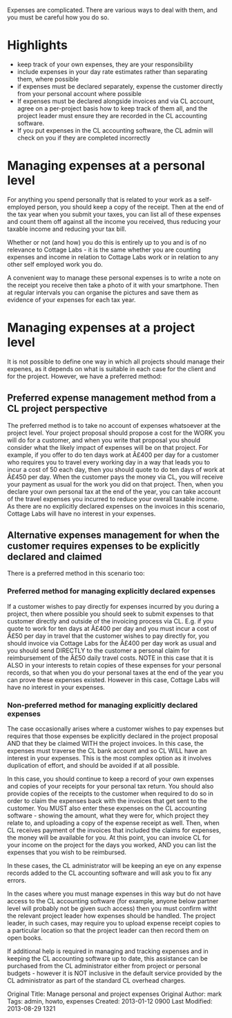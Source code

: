 Expenses are complicated. There are various ways to deal with them, and you must be careful how you do so.

<div class="well">
<h1>Highlights</h1>
<ul>
<li>keep track of your own expenses, they are your responsibility</li>

<li>include expenses in your day rate estimates rather than separating them, where possible</li>

<li>if expenses must be declared separately, expense the customer directly from your personal account where possible</li>

<li>If expenses must be declared alongside invoices and via CL account, agree on a per-project basis how to keep track of them all, and the project leader must ensure they are recorded in the CL accounting software.</li>

<li>If you put expenses in the CL accounting software, the CL admin will check on you if they are completed incorrectly</li>
</ul>
</div>


# Managing expenses at a personal level

For anything you spend personally that is related to your work as a self-employed person, you should keep a copy of the receipt. Then at the end of the tax year when you submit your taxes, you can list all of these expenses and count them off against all the income you received, thus reducing your taxable income and reducing your tax bill.

Whether or not (and how) you do this is entirely up to you and is of no relevance to Cottage Labs - it is the same whether you are counting expenses and income in relation to Cottage Labs work or in relation to any other self employed work you do.

A convenient way to manage these personal expenses is to write a note on the receipt you receive then take a photo of it with your smartphone. Then at regular intervals you can organise the pictures and save them as evidence of your expenses for each tax year.


# Managing expenses at a project level

It is not possible to define one way in which all projects should manage their expenes, as it depends on what is suitable in each case for the client and for the project. However, we have a preferred method:


## Preferred expense management method from a CL project perspective

The preferred method is to take no account of expenses whatsoever at the project level. Your project proposal should propose a cost for the WORK you will do for a customer, and when you write that proposal you should consider what the likely impact of expenses will be on that project. For example, if you offer to do ten days work at Â£400 per day for a customer who requires you to travel every working day in a way that leads you to incur a cost of 50 each day, then you should quote to do ten days of work at Â£450 per day. When the customer pays the money via CL, you will receive your payment as usual for the work you did on that project. Then, when you declare your own personal tax at the end of the year, you can take account of the travel expenses you incurred to reduce your overall taxable income. As there are no explicitly declared expenses on the invoices in this scenario, Cottage Labs will have no interest in your expenses.


## Alternative expenses management for when the customer requires expenses to be explicitly declared and claimed

There is a preferred method in this scenario too:

### Preferred method for managing explicitly declared expenses

If a customer wishes to pay directly for expenses incurred by you during a project, then where possible you should seek to submit expenses to that customer directly and outside of the invoicing process via CL. E.g. if you quote to work for ten days at Â£400 per day and you must incur a cost of Â£50 per day in travel that the customer wishes to pay directly for, you should invoice via Cottage Labs for the Â£400 per day work as usual and you should send DIRECTLY to the customer a personal claim for reimbursement of the Â£50 daily travel costs. NOTE in this case that it is ALSO in your interests to retain copies of these expenses for your personal records, so that when you do your personal taxes at the end of the year you can prove these expenses existed. However in this case, Cottage Labs will have no interest in your expenses.


### Non-preferred method for managing explicitly declared expenses

The case occasionally arises where a customer wishes to pay expenses but requires that those expenses be explicitly declared in the project proposal AND that they be claimed WITH the project invoices. In this case, the expenses must traverse the CL bank account and so CL WILL have an interest in your expenses. This is the most complex option as it involves duplication of effort, and should be avoided if at all possible.

In this case, you should continue to keep a record of your own expenses and copies of your receipts for your personal tax return. You should also provide copies of the receipts to the customer when required to do so in order to claim the expenses back with the invoices that get sent to the customer. You MUST also enter these expenses on the CL accounting software - showing the amount, what they were for, which project they relate to, and uploading a copy of the expense receipt as well. Then, when CL receives payment of the invoices that included the claims for expenses, the money will be available for you. At this point, you can invoice CL for your income on the project for the days you worked, AND you can list the expenses that you wish to be reimbursed.

In these cases, the CL administrator will be keeping an eye on any expense records added to the CL accounting software and will ask you to fix any errors.

In the cases where you must manage expenses in this way but do not have access to the CL accounting software (for example, anyone below partner level will probably not be given such access) then you must confirm witht the relevant project leader how expenses should be handled. The project leader, in such cases, may require you to upload expense receipt copies to a particular location so that the project leader can then record them on open books.

If additional help is required in managing and tracking expenses and in keeping the CL accounting software up to date, this assistance can be purchased from the CL administrator either from project or personal budgets - however it is NOT inclusive in the default service provided by the CL administrator as part of the standard CL overhead charges.













Original Title: Manage personal and project expenses
Original Author: mark
Tags: admin, howto, expenses
Created: 2013-01-12 0900
Last Modified: 2013-08-29 1321
